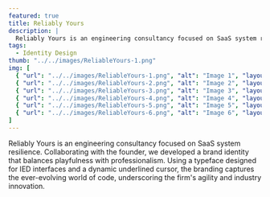 ```yaml
---
featured: true
title: Reliably Yours
description: |
  Reliably Yours is an engineering consultancy focused on SaaS system resilience.
tags:
  - Identity Design
thumb: "../../images/ReliableYours-1.png"
img: [
  { "url": "../../images/ReliableYours-1.png", "alt": "Image 1", "layout": "full" },
  { "url": "../../images/ReliableYours-2.png", "alt": "Image 2", "layout": "two" },
  { "url": "../../images/ReliableYours-3.png", "alt": "Image 3", "layout": "two" },
  { "url": "../../images/ReliableYours-4.png", "alt": "Image 4", "layout": "three" },
  { "url": "../../images/ReliableYours-5.png", "alt": "Image 5", "layout": "three" },
  { "url": "../../images/ReliableYours-6.png", "alt": "Image 6", "layout": "three" },
]
---
```


Reliably Yours is an engineering consultancy focused on SaaS system resilience. Collaborating with the founder, we developed a brand identity that balances playfulness with professionalism. Using a typeface designed for IED interfaces and a dynamic underlined cursor, the branding captures the ever-evolving world of code, underscoring the firm's agility and industry innovation.
